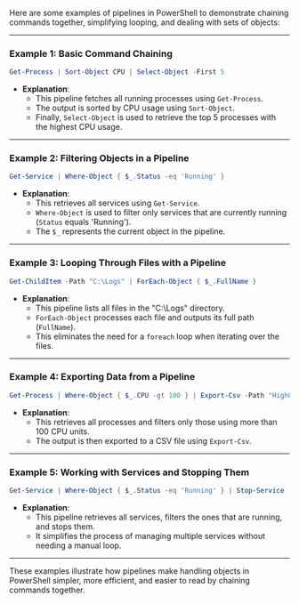 Here are some examples of pipelines in PowerShell to demonstrate chaining commands together, simplifying looping, and dealing with sets of objects:

---

### Example 1: **Basic Command Chaining**
```powershell
Get-Process | Sort-Object CPU | Select-Object -First 5
```
- **Explanation**: 
  - This pipeline fetches all running processes using `Get-Process`.
  - The output is sorted by CPU usage using `Sort-Object`.
  - Finally, `Select-Object` is used to retrieve the top 5 processes with the highest CPU usage.

---

### Example 2: **Filtering Objects in a Pipeline**
```powershell
Get-Service | Where-Object { $_.Status -eq 'Running' }
```
- **Explanation**:
  - This retrieves all services using `Get-Service`.
  - `Where-Object` is used to filter only services that are currently running (`Status` equals 'Running').
  - The `$_` represents the current object in the pipeline.

---

### Example 3: **Looping Through Files with a Pipeline**
```powershell
Get-ChildItem -Path "C:\Logs" | ForEach-Object { $_.FullName }
```
- **Explanation**:
  - This pipeline lists all files in the "C:\Logs" directory.
  - `ForEach-Object` processes each file and outputs its full path (`FullName`).
  - This eliminates the need for a `foreach` loop when iterating over the files.

---

### Example 4: **Exporting Data from a Pipeline**
```powershell
Get-Process | Where-Object { $_.CPU -gt 100 } | Export-Csv -Path "HighCPUProcesses.csv"
```
- **Explanation**:
  - This retrieves all processes and filters only those using more than 100 CPU units.
  - The output is then exported to a CSV file using `Export-Csv`.

---

### Example 5: **Working with Services and Stopping Them**
```powershell
Get-Service | Where-Object { $_.Status -eq 'Running' } | Stop-Service
```
- **Explanation**:
  - This pipeline retrieves all services, filters the ones that are running, and stops them.
  - It simplifies the process of managing multiple services without needing a manual loop.

---

These examples illustrate how pipelines make handling objects in PowerShell simpler, more efficient, and easier to read by chaining commands together.